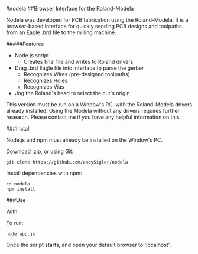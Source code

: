 #nodela
##Browser Interface for the Roland-Modela

Nodela was developed for PCB fabrication using the Roland-Modela. It is a browser-based interface for quickly sending PCB designs and toolpaths from an Eagle .brd file to the milling machine.

#####Features
 - Node.js script
 	- Creates final file and writes to Roland drivers
 - Drag .brd Eagle file into interface to parse the gerber
 	- Recognizes Wires (pre-designed toolpaths)
 	- Recognizes Holes
 	- Recognizes Vias
 - Jog the Roland's head to select the cut's origin

This version must be run on a Window's PC, with the Roland-Modela drivers already installed. Using the Modela without any drivers requires further research. Please contact me if you have any helpful information on this.

###Install

Node.js and npm must already be installed on the Window's PC.

Download  .zip, or using Git:
```
git clone https://github.com/andySigler/nodela
```
Install dependencies with npm:
```
cd nodela
npm install
```
###Use

With 

To run:
```
node app.js
```
Once the script starts, and open your default browser to 'localhost'.